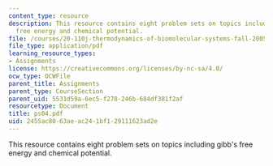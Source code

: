 ```yaml
---
content_type: resource
description: This resource contains eight problem sets on topics including gibb's
  free energy and chemical potential.
file: /courses/20-110j-thermodynamics-of-biomolecular-systems-fall-2005/2455ac8063aeac241bf129111623ad2e_ps04.pdf
file_type: application/pdf
learning_resource_types:
- Assignments
license: https://creativecommons.org/licenses/by-nc-sa/4.0/
ocw_type: OCWFile
parent_title: Assignments
parent_type: CourseSection
parent_uid: 5531d59a-6ec5-f278-246b-684df381f2af
resourcetype: Document
title: ps04.pdf
uid: 2455ac80-63ae-ac24-1bf1-29111623ad2e
---
```

This resource contains eight problem sets on topics including gibb's free energy and chemical potential.